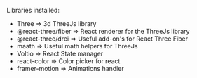 Libraries installed: 
* Three => 3d ThreeJs library
* @react-three/fiber => React renderer for the ThreeJs library
* @react-three/drei => Useful add-on's for React Three Fiber
* maath => Useful math helpers for ThreeJs
* Voltio => React State manager
* react-color => Color picker for react
* framer-motion => Animations handler
